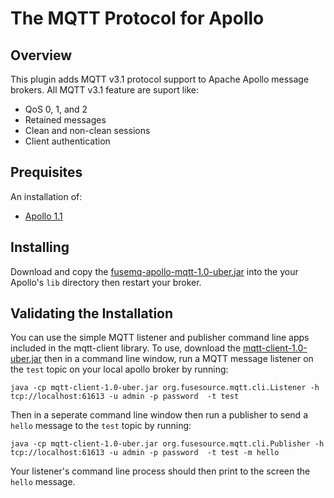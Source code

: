 # The MQTT Protocol for Apollo

## Overview

This plugin adds MQTT v3.1 protocol support to Apache Apollo message brokers.
All MQTT v3.1 feature are suport like:

* QoS 0, 1, and 2
* Retained messages
* Clean and non-clean sessions
* Client authentication

## Prequisites

An installation of:

  * [Apollo 1.1](http://www.apache.org/dyn/closer.cgi?path=activemq/activemq-apollo/1.1)

## Installing

Download and copy the [fusemq-apollo-mqtt-1.0-uber.jar][release_jar] into 
the your Apollo's `lib` directory then restart your broker.

[release_jar]: http://repo.fusesource.com/nexus/content/repositories/public/org/fusesource/fuse-extra/fusemq-apollo-mqtt/1.0/fusemq-apollo-mqtt-1.0-uber.jar
[snapshot_jar]: http://repo.fusesource.com/nexus/service/local/artifact/maven/redirect?r=snapshots&g=org.fusesource.fuse-extra&a=fusemq-apollo-mqtt&v=99-master-SNAPSHOT&c=uber

## Validating the Installation

You can use the simple MQTT listener and publisher command line apps included 
in the mqtt-client library.  To use, download the 
[mqtt-client-1.0-uber.jar][client_release_jar] then in a command line 
window, run a MQTT message listener on the `test` topic on your local apollo broker
by running:

	java -cp mqtt-client-1.0-uber.jar org.fusesource.mqtt.cli.Listener -h tcp://localhost:61613 -u admin -p password  -t test

Then in a seperate command line window then run a publisher to send a `hello` message
to the `test` topic by running:

	java -cp mqtt-client-1.0-uber.jar org.fusesource.mqtt.cli.Publisher -h tcp://localhost:61613 -u admin -p password  -t test -m hello

Your listener's command line process should then print to the screen the `hello` message.

[client_release_jar]: http://repo.fusesource.com/nexus/content/repositories/public/org/fusesource/fuse-extra/fusemq-apollo-mqtt/1.0/fusemq-apollo-mqtt-1.0-uber.jar
